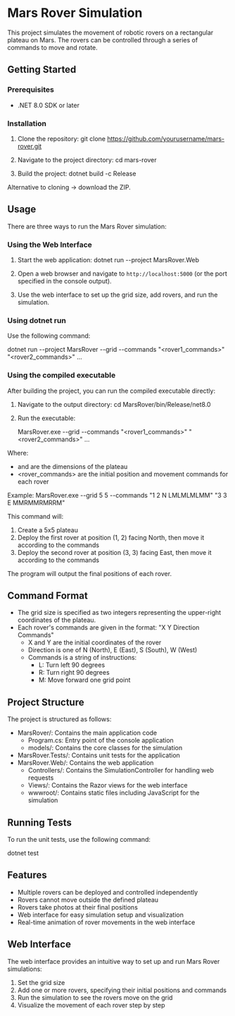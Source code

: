 # Mars Rover Simulation

This project simulates the movement of robotic rovers on a rectangular plateau on Mars. The rovers can be controlled through a series of commands to move and rotate.

## Getting Started

### Prerequisites

- .NET 8.0 SDK or later

### Installation

1. Clone the repository:
   git clone https://github.com/yourusername/mars-rover.git

2. Navigate to the project directory:
   cd mars-rover

3. Build the project:
   dotnet build -c Release

Alternative to cloning -> download the ZIP.

## Usage

There are three ways to run the Mars Rover simulation:

### Using the Web Interface

1. Start the web application:
   dotnet run --project MarsRover.Web

2. Open a web browser and navigate to `http://localhost:5000` (or the port specified in the console output).

3. Use the web interface to set up the grid size, add rovers, and run the simulation.

### Using dotnet run

Use the following command:

dotnet run --project MarsRover --grid <x> <y> --commands "<rover1_commands>" "<rover2_commands>" ...

### Using the compiled executable

After building the project, you can run the compiled executable directly:

1. Navigate to the output directory:
   cd MarsRover/bin/Release/net8.0

2. Run the executable:
   
   MarsRover.exe --grid <x> <y> --commands "<rover1_commands>" "<rover2_commands>" ...

Where:
- <x> and <y> are the dimensions of the plateau
- <rover_commands> are the initial position and movement commands for each rover

Example:
MarsRover.exe --grid 5 5 --commands "1 2 N LMLMLMLMM" "3 3 E MMRMMRMRRM"

This command will:
1. Create a 5x5 plateau
2. Deploy the first rover at position (1, 2) facing North, then move it according to the commands
3. Deploy the second rover at position (3, 3) facing East, then move it according to the commands

The program will output the final positions of each rover.

## Command Format

- The grid size is specified as two integers representing the upper-right coordinates of the plateau.
- Each rover's commands are given in the format: "X Y Direction Commands"
  - X and Y are the initial coordinates of the rover
  - Direction is one of N (North), E (East), S (South), W (West)
  - Commands is a string of instructions:
    - L: Turn left 90 degrees
    - R: Turn right 90 degrees
    - M: Move forward one grid point

## Project Structure

The project is structured as follows:

- MarsRover/: Contains the main application code
  - Program.cs: Entry point of the console application
  - models/: Contains the core classes for the simulation
- MarsRover.Tests/: Contains unit tests for the application
- MarsRover.Web/: Contains the web application
  - Controllers/: Contains the SimulationController for handling web requests
  - Views/: Contains the Razor views for the web interface
  - wwwroot/: Contains static files including JavaScript for the simulation

## Running Tests

To run the unit tests, use the following command:

dotnet test

## Features

- Multiple rovers can be deployed and controlled independently
- Rovers cannot move outside the defined plateau
- Rovers take photos at their final positions
- Web interface for easy simulation setup and visualization
- Real-time animation of rover movements in the web interface

## Web Interface

The web interface provides an intuitive way to set up and run Mars Rover simulations:

1. Set the grid size
2. Add one or more rovers, specifying their initial positions and commands
3. Run the simulation to see the rovers move on the grid
4. Visualize the movement of each rover step by step

